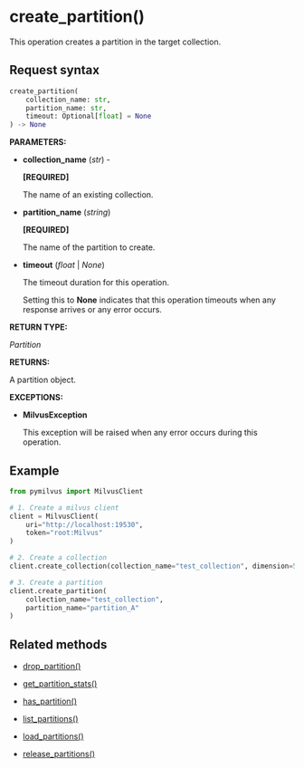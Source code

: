 # create_partition()

This operation creates a partition in the target collection.

## Request syntax

```python
create_partition(
    collection_name: str,
    partition_name: str,
    timeout: Optional[float] = None
) -> None
```

**PARAMETERS:**

- **collection_name** (*str*) -

    **[REQUIRED]**

    The name of an existing collection.

- **partition_name** (*string*)

    **[REQUIRED]**

    The name of the partition to create.

- **timeout** (*float* | *None*)  

    The timeout duration for this operation. 

    Setting this to **None** indicates that this operation timeouts when any response arrives or any error occurs.

**RETURN TYPE:**

*Partition*

**RETURNS:**

A partition object.

**EXCEPTIONS:**

- **MilvusException**

    This exception will be raised when any error occurs during this operation.

## Example

```python
from pymilvus import MilvusClient

# 1. Create a milvus client
client = MilvusClient(
    uri="http://localhost:19530",
    token="root:Milvus"
)

# 2. Create a collection
client.create_collection(collection_name="test_collection", dimension=5)

# 3. Create a partition
client.create_partition(
    collection_name="test_collection", 
    partition_name="partition_A"
)
```

## Related methods

- [drop_partition()](drop_partition.md)

- [get_partition_stats()](get_partition_stats.md)

- [has_partition()](has_partition.md)

- [list_partitions()](list_partitions.md)

- [load_partitions()](load_partitions.md)

- [release_partitions()](release_partitions.md)

